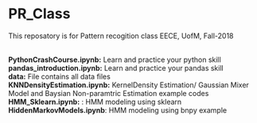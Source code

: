 # PR_Class

This reposatory is for Pattern recogition class EECE, UofM, Fall-2018

<br> **PythonCrashCourse.ipynb:** Learn and practice your python skill
<br> **pandas_introduction.ipynb:** Learn and practice your pandas skill
<br> **data:** File contains all data files
<br> **KNNDensityEstimation.ipynb:** KernelDensity Estimation/ Gaussian Mixer Model and Baysian Non-paramtric Estimation example codes
<br> **HMM_Sklearn.ipynb:** : HMM modeling using sklearn
<br> **HiddenMarkovModels.ipynb**: HMM modeling using bnpy example
